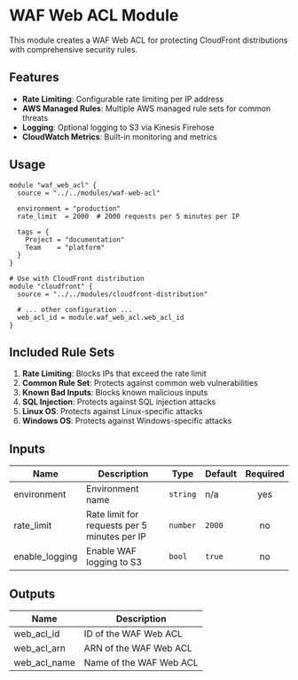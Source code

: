 # WAF Web ACL Module

This module creates a WAF Web ACL for protecting CloudFront distributions with comprehensive security rules.

## Features

- **Rate Limiting**: Configurable rate limiting per IP address
- **AWS Managed Rules**: Multiple AWS managed rule sets for common threats
- **Logging**: Optional logging to S3 via Kinesis Firehose
- **CloudWatch Metrics**: Built-in monitoring and metrics

## Usage

```hcl
module "waf_web_acl" {
  source = "../../modules/waf-web-acl"
  
  environment = "production"
  rate_limit  = 2000  # 2000 requests per 5 minutes per IP
  
  tags = {
    Project = "documentation"
    Team    = "platform"
  }
}

# Use with CloudFront distribution
module "cloudfront" {
  source = "../../modules/cloudfront-distribution"
  
  # ... other configuration ...
  web_acl_id = module.waf_web_acl.web_acl_id
}
```

## Included Rule Sets

1. **Rate Limiting**: Blocks IPs that exceed the rate limit
2. **Common Rule Set**: Protects against common web vulnerabilities
3. **Known Bad Inputs**: Blocks known malicious inputs
4. **SQL Injection**: Protects against SQL injection attacks
5. **Linux OS**: Protects against Linux-specific attacks
6. **Windows OS**: Protects against Windows-specific attacks

## Inputs

| Name | Description | Type | Default | Required |
|------|-------------|------|---------|:--------:|
| environment | Environment name | `string` | n/a | yes |
| rate_limit | Rate limit for requests per 5 minutes per IP | `number` | `2000` | no |
| enable_logging | Enable WAF logging to S3 | `bool` | `true` | no |

## Outputs

| Name | Description |
|------|-------------|
| web_acl_id | ID of the WAF Web ACL |
| web_acl_arn | ARN of the WAF Web ACL |
| web_acl_name | Name of the WAF Web ACL |
